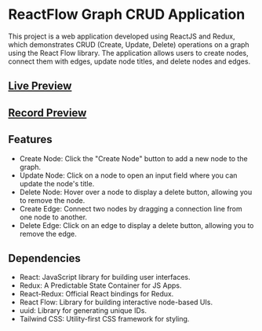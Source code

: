 # ReactFlow Graph CRUD Application
This project is a web application developed using ReactJS and Redux, which demonstrates CRUD (Create, Update, Delete) operations on a graph using the React Flow library. The application allows users to create nodes, connect them with edges, update node titles, and delete nodes and edges.

## [Live Preview](https://interactly-react-flow-render.vercel.app/ "Live Preview")

## [Record Preview](https://drive.google.com/file/d/18LlYLyYoktxhkTWnsGsgpX1nMVeVWck_/view?usp=sharing "Record Preview")

## Features
- Create Node: Click the "Create Node" button to add a new node to the graph.
- Update Node: Click on a node to open an input field where you can update the node's title.
- Delete Node: Hover over a node to display a delete button, allowing you to remove the node.
- Create Edge: Connect two nodes by dragging a connection line from one node to another.
- Delete Edge: Click on an edge to display a delete button, allowing you to remove the edge.

## Dependencies
- React: JavaScript library for building user interfaces.
- Redux: A Predictable State Container for JS Apps.
- React-Redux: Official React bindings for Redux.
- React Flow: Library for building interactive node-based UIs.
- uuid: Library for generating unique IDs.
- Tailwind CSS: Utility-first CSS framework for styling.


